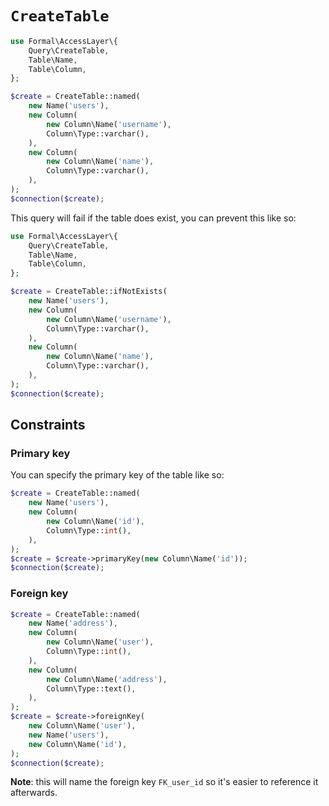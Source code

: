 # `CreateTable`

```php
use Formal\AccessLayer\{
    Query\CreateTable,
    Table\Name,
    Table\Column,
};

$create = CreateTable::named(
    new Name('users'),
    new Column(
        new Column\Name('username'),
        Column\Type::varchar(),
    ),
    new Column(
        new Column\Name('name'),
        Column\Type::varchar(),
    ),
);
$connection($create);
```

This query will fail if the table does exist, you can prevent this like so:

```php
use Formal\AccessLayer\{
    Query\CreateTable,
    Table\Name,
    Table\Column,
};

$create = CreateTable::ifNotExists(
    new Name('users'),
    new Column(
        new Column\Name('username'),
        Column\Type::varchar(),
    ),
    new Column(
        new Column\Name('name'),
        Column\Type::varchar(),
    ),
);
$connection($create);
```

## Constraints

### Primary key

You can specify the primary key of the table like so:

```php
$create = CreateTable::named(
    new Name('users'),
    new Column(
        new Column\Name('id'),
        Column\Type::int(),
    ),
);
$create = $create->primaryKey(new Column\Name('id'));
$connection($create);
```

### Foreign key

```php
$create = CreateTable::named(
    new Name('address'),
    new Column(
        new Column\Name('user'),
        Column\Type::int(),
    ),
    new Column(
        new Column\Name('address'),
        Column\Type::text(),
    ),
);
$create = $create->foreignKey(
    new Column\Name('user'),
    new Name('users'),
    new Column\Name('id'),
);
$connection($create);
```

**Note**: this will name the foreign key `FK_user_id` so it's easier to reference it afterwards.

